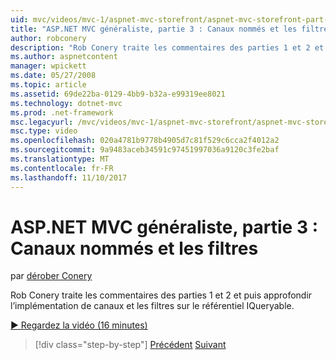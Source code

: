 ```yaml
---
uid: mvc/videos/mvc-1/aspnet-mvc-storefront/aspnet-mvc-storefront-part-3-pipes-and-filters
title: "ASP.NET MVC généraliste, partie 3 : Canaux nommés et les filtres | Documents Microsoft"
author: robconery
description: "Rob Conery traite les commentaires des parties 1 et 2 et puis approfondir l’implémentation de canaux et les filtres sur le référentiel IQueryable."
ms.author: aspnetcontent
manager: wpickett
ms.date: 05/27/2008
ms.topic: article
ms.assetid: 69de22ba-0129-4bb9-b32a-e99319ee8021
ms.technology: dotnet-mvc
ms.prod: .net-framework
msc.legacyurl: /mvc/videos/mvc-1/aspnet-mvc-storefront/aspnet-mvc-storefront-part-3-pipes-and-filters
msc.type: video
ms.openlocfilehash: 020a4781b9778b4905d7c81f529c6cca2f4012a2
ms.sourcegitcommit: 9a9483aceb34591c97451997036a9120c3fe2baf
ms.translationtype: MT
ms.contentlocale: fr-FR
ms.lasthandoff: 11/10/2017
---
```

<a name="aspnet-mvc-storefront-part-3-pipes-and-filters"></a>ASP.NET MVC généraliste, partie 3 : Canaux nommés et les filtres
====================
par [dérober Conery](https://github.com/robconery)

Rob Conery traite les commentaires des parties 1 et 2 et puis approfondir l’implémentation de canaux et les filtres sur le référentiel IQueryable.

[&#9654; Regardez la vidéo (16 minutes)](https://channel9.msdn.com/Blogs/ASP-NET-Site-Videos/aspnet-mvc-storefront-part-3-pipes-and-filters)

>[!div class="step-by-step"]
[Précédent](aspnet-mvc-storefront-part-2-the-repository-pattern.md)
[Suivant](aspnet-mvc-storefront-part-4-linq-to-sql-spike.md)

